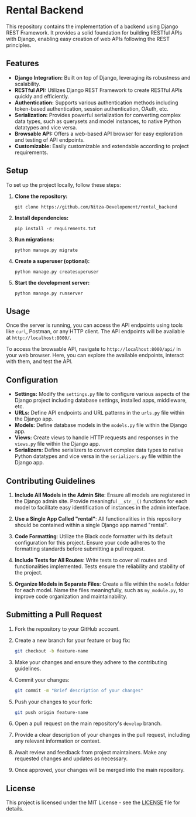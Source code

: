 # Rental Backend

This repository contains the implementation of a backend using Django REST Framework. It provides a solid foundation for building RESTful APIs with Django, enabling easy creation of web APIs following the REST principles.

## Features

- **Django Integration:** Built on top of Django, leveraging its robustness and scalability.
- **RESTful API:** Utilizes Django REST Framework to create RESTful APIs quickly and efficiently.
- **Authentication:** Supports various authentication methods including token-based authentication, session authentication, OAuth, etc.
- **Serialization:** Provides powerful serialization for converting complex data types, such as querysets and model instances, to native Python datatypes and vice versa.
- **Browsable API:** Offers a web-based API browser for easy exploration and testing of API endpoints.
- **Customizable:** Easily customizable and extendable according to project requirements.

## Setup

To set up the project locally, follow these steps:

1. **Clone the repository:**

   ```
   git clone https://github.com/Nitza-Developement/rental_backend
   ```

2. **Install dependencies:**

   ```
   pip install -r requirements.txt
   ```

3. **Run migrations:**

   ```
   python manage.py migrate
   ```

4. **Create a superuser (optional):**

   ```
   python manage.py createsuperuser
   ```

5. **Start the development server:**

   ```
   python manage.py runserver
   ```

## Usage

Once the server is running, you can access the API endpoints using tools like `curl`, Postman, or any HTTP client. The API endpoints will be available at `http://localhost:8000/`.

To access the browsable API, navigate to `http://localhost:8000/api/` in your web browser. Here, you can explore the available endpoints, interact with them, and test the API.

## Configuration

- **Settings:** Modify the `settings.py` file to configure various aspects of the Django project including database settings, installed apps, middleware, etc.
- **URLs:** Define API endpoints and URL patterns in the `urls.py` file within the Django app.
- **Models:** Define database models in the `models.py` file within the Django app.
- **Views:** Create views to handle HTTP requests and responses in the `views.py` file within the Django app.
- **Serializers:** Define serializers to convert complex data types to native Python datatypes and vice versa in the `serializers.py` file within the Django app.

## Contributing Guidelines

1. **Include All Models in the Admin Site**: Ensure all models are registered in the Django admin site. Provide meaningful `__str__()` functions for each model to facilitate easy identification of instances in the admin interface.

2. **Use a Single App Called "rental"**: All functionalities in this repository should be contained within a single Django app named "rental".

3. **Code Formatting**: Utilize the Black code formatter with its default configuration for this project. Ensure your code adheres to the formatting standards before submitting a pull request.

4. **Include Tests for All Routes**: Write tests to cover all routes and functionalities implemented. Tests ensure the reliability and stability of the project.

5. **Organize Models in Separate Files**: Create a file within the `models` folder for each model. Name the files meaningfully, such as `my_module.py`, to improve code organization and maintainability.

## Submitting a Pull Request

1. Fork the repository to your GitHub account.

2. Create a new branch for your feature or bug fix:
    ```bash
    git checkout -b feature-name
    ```

3. Make your changes and ensure they adhere to the contributing guidelines.

4. Commit your changes:
    ```bash
    git commit -m "Brief description of your changes"
    ```

5. Push your changes to your fork:
    ```bash
    git push origin feature-name
    ```

6. Open a pull request on the main repository's `develop` branch.

7. Provide a clear description of your changes in the pull request, including any relevant information or context.

8. Await review and feedback from project maintainers. Make any requested changes and updates as necessary.

9. Once approved, your changes will be merged into the main repository.

## License

This project is licensed under the MIT License - see the [LICENSE](LICENSE) file for details.
